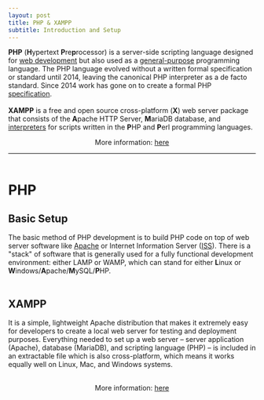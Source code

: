 ```yaml
---
layout: post
title: PHP & XAMPP
subtitle: Introduction and Setup
---
```


<div style="border-bottom:1px solid black">
<p>
<strong>PHP</strong> (<strong>H</strong>ypertext <strong>P</strong>re<strong>p</strong>rocessor) is a server-side scripting language designed for <a href="https://en.wikipedia.org/wiki/Web_development">web development</a> but also used as a <a href="https://en.wikipedia.org/wiki/General-purpose_programming_language">general-purpose</a> programming language.
The PHP language evolved without a written formal specification or standard until 2014, leaving the canonical PHP interpreter as a de facto standard. Since 2014 work has gone on to create a formal PHP <a href="https://www.itworld.com/article/2697195/enterprise-software/php-gets-a-formal-specification--at-last.html">specification</a>.<br>
<br>
<strong>XAMPP</strong> is a free and open source cross-platform (<strong>X</strong>) web server package that consists of the <strong>A</strong>pache HTTP Server, <strong>M</strong>ariaDB database, and <a href="https://en.wikipedia.org/wiki/Interpreter_(computing)">interpreters</a> for scripts written in the <strong>P</strong>HP and <strong>P</strong>erl programming languages.<br>
</p>
<p style="text-align:center"> More information: <a href="http://simplyadvanced.net/blog/cheat-sheet-for-windows-command-prompt/">here</a></p>
</div>
<br>

# PHP 

## Basic Setup
The basic method of PHP development is to build PHP code on top of web server software like [Apache](https://en.wikipedia.org/wiki/Apache_HTTP_Server) or Internet Information Server ([ISS](https://en.wikipedia.org/wiki/Internet_Information_Services)). There is a "stack" of software that is generally used for a fully functional development environment: either LAMP or WAMP, which can stand for either <strong>L</strong>inux or <strong>W</strong>indows/<strong>A</strong>pache/<strong>M</strong>ySQL/<strong>P</strong>HP.<br>
<br>

## XAMPP 
It is a simple, lightweight Apache distribution that makes it extremely easy for developers to create a local web server for testing and deployment purposes. Everything needed to set up a web server – server application (Apache), database (MariaDB), and scripting language (PHP) – is included in an extractable file which is also cross-platform, which means it works equally well on Linux, Mac, and Windows systems.<br>
<br>

<p style="text-align:center"> More information: <a target="_blank" href="https://www.codecademy.com/articles/command-line-commands">here</a></p>
